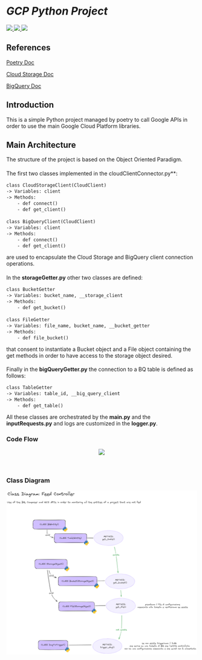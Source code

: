 # _GCP Python Project_

  </a>
  <a href="https://www.python.org/downloads/release/python-311">
    <img src="https://img.shields.io/badge/python-3.11-blue.svg" lazyload />
  </a>
  </a>
  <a href="https://cloud.google.com/python/docs/reference/storage/latest">
    <img src="https://img.shields.io/badge/CloudStorage lib-2.16.0-lightblue.svg" lazyload />
  </a>
  </a>
  <a href="https://cloud.google.com/python/docs/reference/bigquery/latest">
    <img src="https://img.shields.io/badge/BigQuery lib-3.21.0-lightgreen.svg" lazyload />
  </a>

####

## References

[Poetry Doc](https://python-poetry.org/docs/)

[Cloud Storage Doc](https://cloud.google.com/storage/docs?hl=i)

[BigQuery Doc](https://cloud.google.com/bigquery/docs?hl=it)



####


## Introduction
This is a simple Python project managed by poetry to call Google APIs 
in order to use the main Google Cloud Platform libraries.


## Main Architecture
The structure of the project is based on the Object Oriented Paradigm.
####
The first two classes implemented in the cloudClientConnector.py**:
    
    class CloudStorageClient(CloudClient)
    -> Variables: client
    -> Methods:
        - def connect()
        - def get_client()

    class BigQueryClient(CloudClient)
    -> Variables: client
    -> Methods:
        - def connect()
        - def get_client()

are used to encapsulate the Cloud Storage and BigQuery client connection operations.
####
In the **storageGetter.py** other two classes are defined:
    
    class BucketGetter
    -> Variables: bucket_name, __storage_client
    -> Methods:
        - def get_bucket()

    class FileGetter
    -> Variables: file_name, bucket_name, __bucket_getter
    -> Methods:
        - def file_bucket()

that consent to instantiate a Bucket object and a File object 
containing the get methods in order to have access to the storage object desired. 

####
Finally in the **bigQueryGetter.py** the connection to a BQ table is defined as follows:
    
    class TableGetter
    -> Variables: table_id, __big_query_client
    -> Methods:
        - def get_table()

All these classes are orchestrated by the **main.py** and the **inputRequests.py** 
and logs are customized in the **logger.py**.

### Code Flow
<p align="center">
  <img src="doc\img\GCS_ASSET_CODE_FLOW.png" />
</p>
<br>

### Class Diagram
<p align="center">
  <img src="doc\img\CLASS_DIAGRAM.png" />
</p>
<br>